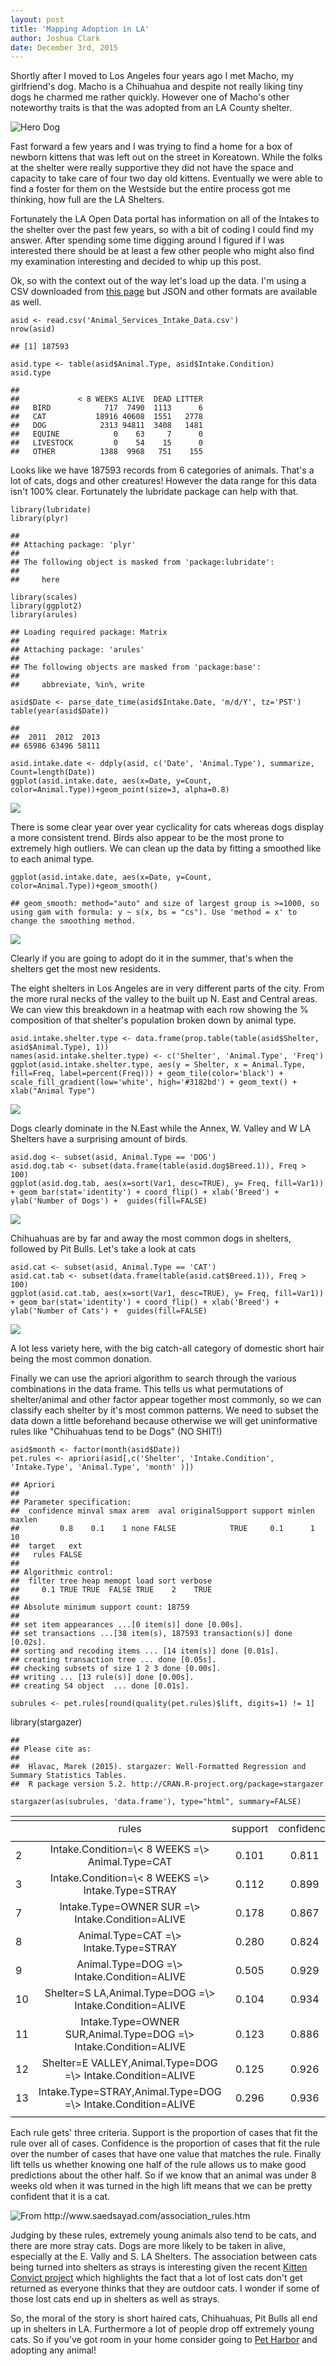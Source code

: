 ```yaml
---
layout: post
title: 'Mapping Adoption in LA'
author: Joshua Clark
date: December 3rd, 2015
---
```


Shortly after I moved to Los Angeles four years ago I met Macho, my
girlfriend's dog. Macho is a Chihuahua and despite not really liking
tiny dogs he charmed me rather quickly. However one of Macho's other
noteworthy traits is that the was adopted from an LA County shelter.

![Hero Dog](http://i.imgur.com/hzRDAbZ.jpg)

Fast forward a few years and I was trying to find a home for a box of
newborn kittens that was left out on the street in Koreatown. While the
folks at the shelter were really supportive they did not have the space
and capacity to take care of four two day old kittens. Eventually we
were able to find a foster for them on the Westside but the entire
process got me thinking, how full are the LA Shelters.

Fortunately the LA Open Data portal has information on all of the
Intakes to the shelter over the past few years, so with a bit of coding
I could find my answer. After spending some time digging around I
figured if I was interested there should be at least a few other people
who might also find my examination interesting and decided to whip up
this post.

Ok, so with the context out of the way let's load up the data. I'm using
a CSV downloaded from [this
page](https://data.lacity.org/A-Well-Run-City/Animal-Services-Intake-Data/8cmr-fbcu)
but JSON and other formats are available as well.

    asid <- read.csv('Animal_Services_Intake_Data.csv')
    nrow(asid)

    ## [1] 187593

    asid.type <- table(asid$Animal.Type, asid$Intake.Condition)
    asid.type

    ##            
    ##             < 8 WEEKS ALIVE  DEAD LITTER
    ##   BIRD            717  7490  1113      6
    ##   CAT           18916 40608  1551   2778
    ##   DOG            2313 94811  3408   1481
    ##   EQUINE            0    63     7      0
    ##   LIVESTOCK         0    54    15      0
    ##   OTHER          1388  9968   751    155

Looks like we have 187593 records from 6 categories of animals. That's a
lot of cats, dogs and other creatures! However the data range for this
data isn't 100% clear. Fortunately the lubridate package can help with
that.

    library(lubridate)
    library(plyr)

    ## 
    ## Attaching package: 'plyr'
    ## 
    ## The following object is masked from 'package:lubridate':
    ## 
    ##     here

    library(scales)
    library(ggplot2)
    library(arules)

    ## Loading required package: Matrix
    ## 
    ## Attaching package: 'arules'
    ## 
    ## The following objects are masked from 'package:base':
    ## 
    ##     abbreviate, %in%, write

    asid$Date <- parse_date_time(asid$Intake.Date, 'm/d/Y', tz='PST')
    table(year(asid$Date))

    ## 
    ##  2011  2012  2013 
    ## 65986 63496 58111

    asid.intake.date <- ddply(asid, c('Date', 'Animal.Type'), summarize, Count=length(Date))
    ggplot(asid.intake.date, aes(x=Date, y=Count, color=Animal.Type))+geom_point(size=3, alpha=0.8)

![](http://i.imgur.com/PQw3n0F.png)

There is some clear year over year cyclicality for cats whereas dogs
display a more consistent trend. Birds also appear to be the most prone
to extremely high outliers. We can clean up the data by fitting a
smoothed like to each animal type.

    ggplot(asid.intake.date, aes(x=Date, y=Count, color=Animal.Type))+geom_smooth()

    ## geom_smooth: method="auto" and size of largest group is >=1000, so using gam with formula: y ~ s(x, bs = "cs"). Use 'method = x' to change the smoothing method.

![](http://i.imgur.com/7C1KMJN.png)

Clearly if you are going to adopt do it in the summer, that's when the
shelters get the most new residents.

The eight shelters in Los Angeles are in very different parts of the
city. From the more rural necks of the valley to the built up N. East
and Central areas. We can view this breakdown in a heatmap with each row
showing the % composition of that shelter's population broken down by
animal type.

    asid.intake.shelter.type <- data.frame(prop.table(table(asid$Shelter, asid$Animal.Type), 1))
    names(asid.intake.shelter.type) <- c('Shelter', 'Animal.Type', 'Freq')
    ggplot(asid.intake.shelter.type, aes(y = Shelter, x = Animal.Type, fill=Freq, label=percent(Freq))) + geom_tile(color='black') + scale_fill_gradient(low='white', high='#3182bd') + geom_text() + xlab("Animal Type")

![](http://i.imgur.com/904habm.png)

Dogs clearly dominate in the N.East while the Annex, W. Valley and W LA
Shelters have a surprising amount of birds.

    asid.dog <- subset(asid, Animal.Type == 'DOG')
    asid.dog.tab <- subset(data.frame(table(asid.dog$Breed.1)), Freq > 100)
    ggplot(asid.dog.tab, aes(x=sort(Var1, desc=TRUE), y= Freq, fill=Var1)) + geom_bar(stat='identity') + coord_flip() + xlab('Breed') + ylab('Number of Dogs') +  guides(fill=FALSE)

![](http://i.imgur.com/QkKWO63.png)

Chihuahuas are by far and away the most common dogs in shelters,
followed by Pit Bulls. Let's take a look at cats

    asid.cat <- subset(asid, Animal.Type == 'CAT')
    asid.cat.tab <- subset(data.frame(table(asid.cat$Breed.1)), Freq > 100)
    ggplot(asid.cat.tab, aes(x=sort(Var1, desc=TRUE), y= Freq, fill=Var1)) + geom_bar(stat='identity') + coord_flip() + xlab('Breed') + ylab('Number of Cats') +  guides(fill=FALSE)

![](http://i.imgur.com/KMmwVDJ.png)

A lot less variety here, with the big catch-all category of domestic
short hair being the most common donation.

Finally we can use the apriori algorithm to search through the various
combinations in the data frame. This tells us what permutations of
shelter/animal and other factor appear together most commonly, so we can
classify each shelter by it's most common patterns. We need to subset
the data down a little beforehand because otherwise we will get
uninformative rules like "Chihuahuas tend to be Dogs" (NO SHIT!)

    asid$month <- factor(month(asid$Date))
    pet.rules <- apriori(asid[,c('Shelter', 'Intake.Condition', 'Intake.Type', 'Animal.Type', 'month' )])

    ## Apriori
    ## 
    ## Parameter specification:
    ##  confidence minval smax arem  aval originalSupport support minlen maxlen
    ##         0.8    0.1    1 none FALSE            TRUE     0.1      1     10
    ##  target   ext
    ##   rules FALSE
    ## 
    ## Algorithmic control:
    ##  filter tree heap memopt load sort verbose
    ##     0.1 TRUE TRUE  FALSE TRUE    2    TRUE
    ## 
    ## Absolute minimum support count: 18759 
    ## 
    ## set item appearances ...[0 item(s)] done [0.00s].
    ## set transactions ...[38 item(s), 187593 transaction(s)] done [0.02s].
    ## sorting and recoding items ... [14 item(s)] done [0.01s].
    ## creating transaction tree ... done [0.05s].
    ## checking subsets of size 1 2 3 done [0.00s].
    ## writing ... [13 rule(s)] done [0.00s].
    ## creating S4 object  ... done [0.01s].

    subrules <- pet.rules[round(quality(pet.rules)$lift, digits=1) != 1]
   library(stargazer)

    ## 
    ## Please cite as: 
    ## 
    ##  Hlavac, Marek (2015). stargazer: Well-Formatted Regression and Summary Statistics Tables.
    ##  R package version 5.2. http://CRAN.R-project.org/package=stargazer

    stargazer(as(subrules, 'data.frame'), type="html", summary=FALSE)

<table style="text-align:center">
<tr>
<td colspan="5" style="border-bottom: 1px solid black">
</td>
</tr>
<tr>
<td style="text-align:left">
</td>
<td>
rules
</td>
<td>
support
</td>
<td>
confidence
</td>
<td>
lift
</td>
</tr>
<tr>
<td colspan="5" style="border-bottom: 1px solid black">
</td>
</tr>
<tr>
<td style="text-align:left">
2
</td>
<td>
Intake.Condition=\< 8 WEEKS =\> Animal.Type=CAT
</td>
<td>
0.101
</td>
<td>
0.811
</td>
<td>
2.382
</td>
</tr>
<tr>
<td style="text-align:left">
3
</td>
<td>
Intake.Condition=\< 8 WEEKS =\> Intake.Type=STRAY
</td>
<td>
0.112
</td>
<td>
0.899
</td>
<td>
1.422
</td>
</tr>
<tr>
<td style="text-align:left">
7
</td>
<td>
Intake.Type=OWNER SUR =\> Intake.Condition=ALIVE
</td>
<td>
0.178
</td>
<td>
0.867
</td>
<td>
1.063
</td>
</tr>
<tr>
<td style="text-align:left">
8
</td>
<td>
Animal.Type=CAT =\> Intake.Type=STRAY
</td>
<td>
0.280
</td>
<td>
0.824
</td>
<td>
1.303
</td>
</tr>
<tr>
<td style="text-align:left">
9
</td>
<td>
Animal.Type=DOG =\> Intake.Condition=ALIVE
</td>
<td>
0.505
</td>
<td>
0.929
</td>
<td>
1.140
</td>
</tr>
<tr>
<td style="text-align:left">
10
</td>
<td>
Shelter=S LA,Animal.Type=DOG =\> Intake.Condition=ALIVE
</td>
<td>
0.104
</td>
<td>
0.934
</td>
<td>
1.145
</td>
</tr>
<tr>
<td style="text-align:left">
11
</td>
<td>
Intake.Type=OWNER SUR,Animal.Type=DOG =\> Intake.Condition=ALIVE
</td>
<td>
0.123
</td>
<td>
0.886
</td>
<td>
1.087
</td>
</tr>
<tr>
<td style="text-align:left">
12
</td>
<td>
Shelter=E VALLEY,Animal.Type=DOG =\> Intake.Condition=ALIVE
</td>
<td>
0.125
</td>
<td>
0.926
</td>
<td>
1.135
</td>
</tr>
<tr>
<td style="text-align:left">
13
</td>
<td>
Intake.Type=STRAY,Animal.Type=DOG =\> Intake.Condition=ALIVE
</td>
<td>
0.296
</td>
<td>
0.936
</td>
<td>
1.148
</td>
</tr>
<tr>
<td colspan="5" style="border-bottom: 1px solid black">
</td>
</tr>
</table>

Each rule gets' three criteria. Support is the proportion of cases that
fit the rule over all of cases. Confidence is the proportion of cases
that fit the rule over the number of cases that have one value that
matches the rule. Finally lift tells us whether knowing one half of the
rule allows us to make good predictions about the other half. So if we
know that an animal was under 8 weeks old when it was turned in the high
lift means that we can be pretty confident that it is a cat.

![From
<http://www.saedsayad.com/association_rules.htm>](http://i.imgur.com/1oocjfb.png)

Judging by these rules, extremely young animals also tend to be cats,
and there are more stray cats. Dogs are more likely to be taken in
alive, especially at the E. Vally and S. LA Shelters. The association
between cats being turned into shelters as strays is interesting given
the recent [Kitten Convict
project](http://explodingkittens.com/kittyconvict) which highlights the
fact that a lot of lost cats don't get returned as everyone thinks that
they are outdoor cats. I wonder if some of those lost cats end up in
shelters as well as strays.

So, the moral of the story is short haired cats, Chihuahuas, Pit Bulls
all end up in shelters in LA. Furthermore a lot of people drop off
extremely young cats. So if you've got room in your home consider going
to [Pet Harbor](http://petharbor.com) and adopting any animal!
